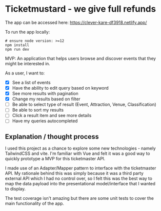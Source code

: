 # Ticketmustard - we give full refunds

The app can be accessed here: https://clever-kare-df3918.netlify.app/

To run the app locally:
```
# ensure node version: >=12
npm install
npm run dev
```

MVP: An application that helps users browse and discover events that they might be interested in.

As a user, I want to:

- [x] See a list of events
- [x] Have the ability to edit query based on keyword
- [x] See more results with pagination
- [x] Change my results based on filter
- [ ] Be able to select type of result (Event, Attraction, Venue, Classification)
- [ ] Be able to sort my results
- [ ] Click a result item and see more details
- [ ] Have my queries autocompleted

## Explanation / thought process

I used this project as a chance to explore some new technologies - namely TailwindCSS and  vite. I'm familiar with Vue and felt it was a good way to quickly prototype a MVP for this ticketmaster API.

I made use of an Adapter/Mapper pattern to interface with the ticketmaster API. My rationale behind this was simply because it was a third party external API which I had no control over, so I felt this was the best way to map the data payload into the presentational model/interface that I wanted to display.

The test coverage isn't amazing but there are some unit tests to cover the main functionality of the app.